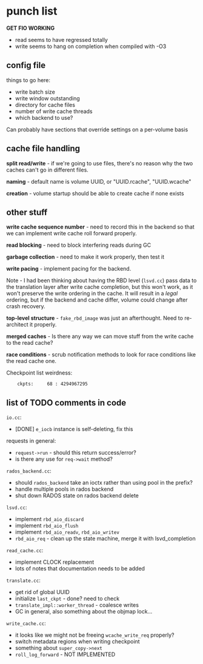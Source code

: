 # punch list

**GET FIO WORKING**
- read seems to have regressed totally
- write seems to hang on completion when compiled with -O3

## config file
things to go here:
- write batch size
- write window outstanding
- directory for cache files
- number of write cache threads
- which backend to use?

Can probably have sections that override settings on a per-volume basis

## cache file handling

**split read/write** - if we're going to use files, there's no reason why the two caches can't go in different files.

**naming** - default name is volume UUID, or "UUID.rcache", "UUID.wcache"

**creation** - volume startup should be able to create cache if none exists

## other stuff

**write cache sequence number** - need to record this in the backend so that we can implement write cache roll forward properly.

**read blocking** - need to block interfering reads during GC 

**garbage collection** - need to make it work properly, then test it

**write pacing** - implement pacing for the backend.

Note - I had been thinking about having the RBD level (`lsvd.cc`) pass data to the translation layer after write cache completion, but this won't work, as it won't preserve the write ordering in the cache. It will result in a *legal* ordering, but if the backend and cache differ, volume could change after crash recovery.

**top-level structure** - `fake_rbd_image` was just an afterthought. Need to re-architect it properly.

**merged caches** - Is there any way we can move stuff from the write cache to the read cache? 

**race conditions** - scrub notification methods to look for race conditions like the read cache one.

Checkpoint list weirdness:
```
    ckpts:     68 : 4294967295
```

## list of TODO comments in code

`io.cc`:
- [DONE] `e_iocb` instance is self-deleting, fix this

requests in general:
- `request->run` - should this return success/error?
- is there any use for `req->wait` method?

`rados_backend.cc`:
- should `rados_backend` take an ioctx rather than using pool in the prefix?
- handle multiple pools in rados backend
- shut down RADOS state on rados backend delete

`lsvd.cc`:
- implement `rbd_aio_discard`
- implement `rbd_aio_flush`
- implement `rbd_aio_readv`, `rbd_aio_writev`
- `rbd_aio_req` - clean up the state machine, merge it with lsvd_completion

`read_cache.cc`:
- implement CLOCK replacement
- lots of notes that documentation needs to be added

`translate.cc`:
- get rid of global UUID
- initialize `last_ckpt` - done? need to check
- `translate_impl::worker_thread` - coalesce writes
- GC in general, also something about the objmap lock...

`write_cache.cc`:
- it looks like we might not be freeing `wcache_write_req` properly?
- switch metadata regions when writing checkpoint
- something about `super_copy->next`
- `roll_log_forward` - NOT IMPLEMENTED 
